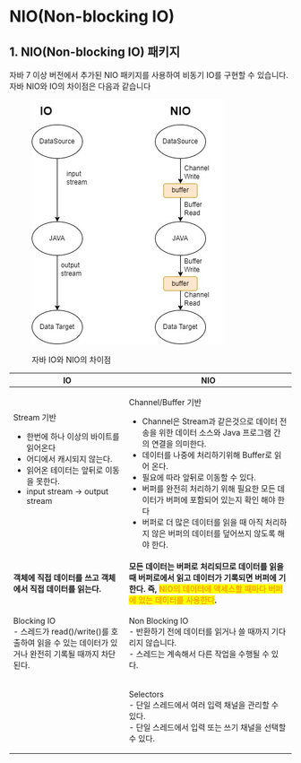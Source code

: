 # NIO(Non-blocking IO)

## 1. NIO(Non-blocking IO) 패키지

자바 7 이상 버전에서 추가된 NIO 패키지를 사용하여 비동기 IO를 구현할 수 있습니다. 자바 NIO와 IO의 차이점은 다음과 같습니다

<figure><img src="../../../.gitbook/assets/자바nio (2).jpg" alt=""><figcaption><p>자바 IO와 NIO의 차이점 </p></figcaption></figure>

| IO                                                                                                                                                                 | NIO                                                                                                                                                                                                                                                                                                     |
| ------------------------------------------------------------------------------------------------------------------------------------------------------------------ | ------------------------------------------------------------------------------------------------------------------------------------------------------------------------------------------------------------------------------------------------------------------------------------------------------- |
| <p>Stream 기반</p><ul><li>한번에  하나 이상의 바이트를 읽어온다</li><li>어디에서 캐시되지 않는다.</li><li>읽어온 테이터는 앞뒤로 이동을 못한다.</li><li>input stream -> output stream<br><br><br><br></li></ul> | <p>Channel/Buffer 기반</p><ul><li>Channel은 Stream과 같은것으로 데이터 전송을 위한 데이터 소스와 Java 프로그램 간의 연결을 의미한다.</li><li>데이터를 나중에 처리하기위해 Buffer로 읽어 온다.</li><li>필요에 따라 앞뒤로 이동할 수 있다.</li><li>버퍼를 완전히 처리하기 위해 필요한 모든 데이터가 버퍼에 포함되어 있는지 확인 해야 한다</li><li>버퍼로 더 많은 데이터를 읽을 때 아직 처리하지 않은 버퍼의 데이터를 덮어쓰지 않도록 해야 한다.</li></ul> |
| <p><strong>객체에 직접 데이터를 쓰고 객체에서 직접 데이터를 읽는다.</strong><br></p>                                                                                                       | **모든 데이터는 버퍼로 처리되므로 데이터를 읽을 때 버퍼로에서 읽고 데이터가 기록되면 버퍼에 기한다.  즉,  **<mark style="color:orange;">**NIO의 데이터에 액세스할 때마다 버퍼에 있는 데이터를 사용한다**</mark>**.**                                                                                                                                                        |
| <p>Blocking IO<br>- 스레드가 read()/write()를 호출하여 읽을 수 있는 데이터가 있거나 완전히 기록될 때까지 차단 된다.<br></p>                                                                          | <p>Non Blocking IO<br>- 반환하기 전에 데이터를 읽거나 쓸 때까지 기다리지 않습니다.<br>- 스레드는 계속해서 다른 작업을 수행될 수 있다.</p>                                                                                                                                                                                                           |
|                                                                                                                                                                    | <p>Selectors<br>- 단일 스레드에서 여러 입력 채널을 관리할 수 있다. <br>- 단일 스레드에서 입력 또는 쓰기 채널을 선택할 수 있다.</p>                                                                                                                                                                                                                |

